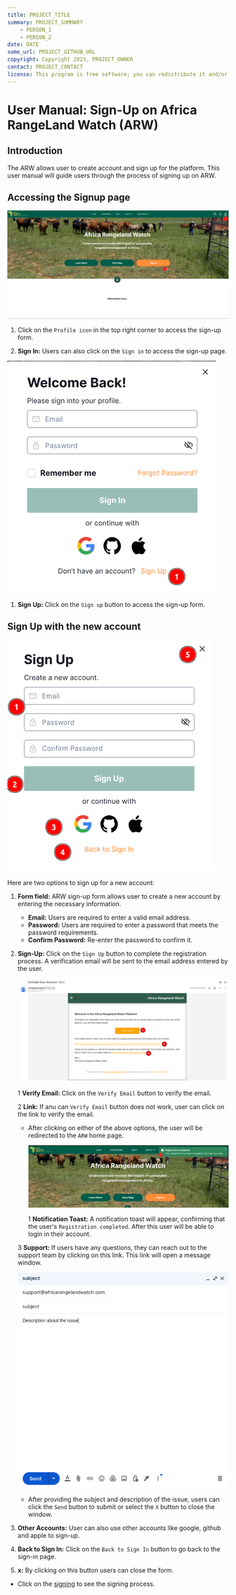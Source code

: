 ```yaml
---
title: PROJECT_TITLE
summary: PROJECT_SUMMARY
    - PERSON_1
    - PERSON_2
date: DATE
some_url: PROJECT_GITHUB_URL
copyright: Copyright 2023, PROJECT_OWNER
contact: PROJECT_CONTACT
license: This program is free software; you can redistribute it and/or modify it under the terms of the GNU Affero General Public License as published by the Free Software Foundation; either version 3 of the License, or (at your option) any later version.
--- 
```


# User Manual: Sign-Up on Africa RangeLand Watch (ARW)

## Introduction 

The ARW allows user to create account and sign up for the platform. This user manual will guide users through the process of signing up on ARW. 

## Accessing the Signup page

[![ARW Home Page](./img/signup-img-1.png)](./img/signup-img-1.png)

1. Click on the `Profile icon` in the top right corner to access the sign-up form.

2. **Sign In:** Users can also click on the `Sign in` to access the sign-up page.

[![Sign in page](./img/signup-img-3.png)](./img/signup-img-3.png)

1. **Sign Up:** Click on the `Sign up` button to access the sign-up form.

## Sign Up with the new account 

[![Sign-up Page](./img/signup-img-4.png)](./img/signup-img-4.png)

Here are two options to sign up for a new account:

1. **Form field:** ARW sign-up form allows user to create a new account by entering the necessary information.

    - **Email:** Users are required to enter a valid email address.
    - **Password:** Users are required to enter a password that meets the password requirements.
    - **Confirm Password:** Re-enter the password to confirm it.

2. **Sign-Up:** Click on the `Sign Up` button to complete the registration process. A verification email will be sent to the email address entered by the user.

    [![Verification Email](./img/signup-img-5.png)](./img/signup-img-5.png)

    1 **Verify Email:** Click on the `Verify Email` button to verify the email.

    2 **Link:** If anu can `Verify Email` button does not work, user can click on the link to verify the email.

    * After clicking on either of the above options, the user will be redirected to the `ARW` home page.

        [![Notification Toast](./img/signup-img-6.png)](./img/signup-img-6.png)

        1 **Notification Toast:** A notification toast will appear, confirming that the user's `Registration completed`. After this user will be able to login in their account.

    3 **Support:** If users have any questions, they can reach out to the support team by clicking on this link. This link will open a message window.

    [![Support Window](./img/signup-img-7.png)](./img/signup-img-7.png)

    * After providing the subject and description of the issue, users can click the `Send` button to submit or select the `X` button to close the window.

3. **Other Accounts:** User can also use other accounts like google, github and apple to sign-up.

4. **Back to Sign In:** Click on the `Back to Sign In` button to go back to the sign-in page.

5. **x:** By clicking on this button users can close the form.

- Click on the [signing](./sign-in.md) to see the signing process.
